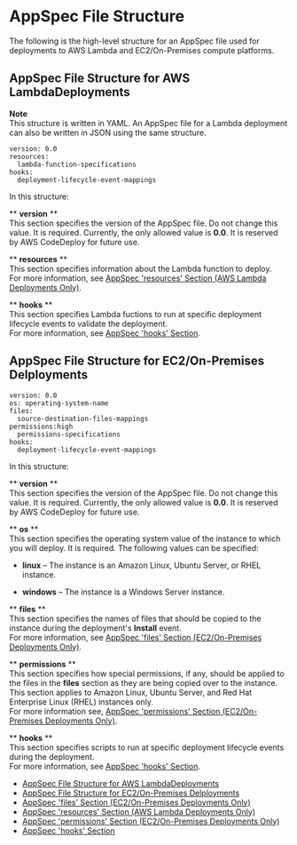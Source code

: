 # AppSpec File Structure<a name="reference-appspec-file-structure"></a>

The following is the high\-level structure for an AppSpec file used for deployments to AWS Lambda and EC2/On\-Premises compute platforms\.

## AppSpec File Structure for AWS LambdaDeployments<a name="lambda-appspec-structure"></a>

**Note**  
This structure is written in YAML\. An AppSpec file for a Lambda deployment can also be written in JSON using the same structure\.

```
version: 0.0
resources: 
  lambda-function-specifications
hooks: 
  deployment-lifecycle-event-mappings
```

In this structure:

** **version** **  
This section specifies the version of the AppSpec file\. Do not change this value\. It is required\. Currently, the only allowed value is **0\.0**\. It is reserved by AWS CodeDeploy for future use\.

** **resources** **  
This section specifies information about the Lambda function to deploy\.  
For more information, see [AppSpec 'resources' Section \(AWS Lambda Deployments Only\)](reference-appspec-file-structure-resources.md)\.

** **hooks** **  
This section specifies Lambda fuctions to run at specific deployment lifecycle events to validate the deployment\.  
For more information, see [AppSpec 'hooks' Section](reference-appspec-file-structure-hooks.md)\.

## AppSpec File Structure for EC2/On\-Premises Delployments<a name="server-appspec-structure"></a>

```
version: 0.0
os: operating-system-name
files:
  source-destination-files-mappings
permissions:high
  permissions-specifications
hooks:
  deployment-lifecycle-event-mappings
```

In this structure:

** **version** **  
This section specifies the version of the AppSpec file\. Do not change this value\. It is required\. Currently, the only allowed value is **0\.0**\. It is reserved by AWS CodeDeploy for future use\.

** **os** **  
This section specifies the operating system value of the instance to which you will deploy\. It is required\. The following values can be specified:  

+ **linux** – The instance is an Amazon Linux, Ubuntu Server, or RHEL instance\.

+ **windows** – The instance is a Windows Server instance\.

** **files** **  
This section specifies the names of files that should be copied to the instance during the deployment's **Install** event\.  
For more information, see [AppSpec 'files' Section \(EC2/On\-Premises Deployments Only\)](reference-appspec-file-structure-files.md)\.

** **permissions** **  
This section specifies how special permissions, if any, should be applied to the files in the **files** section as they are being copied over to the instance\. This section applies to Amazon Linux, Ubuntu Server, and Red Hat Enterprise Linux \(RHEL\) instances only\.  
For more information see, [AppSpec 'permissions' Section \(EC2/On\-Premises Deployments Only\)](reference-appspec-file-structure-permissions.md)\.

** **hooks** **  
This section specifies scripts to run at specific deployment lifecycle events during the deployment\.  
For more information, see [AppSpec 'hooks' Section](reference-appspec-file-structure-hooks.md)\.


+ [AppSpec File Structure for AWS LambdaDeployments](#lambda-appspec-structure)
+ [AppSpec File Structure for EC2/On\-Premises Delployments](#server-appspec-structure)
+ [AppSpec 'files' Section \(EC2/On\-Premises Deployments Only\)](reference-appspec-file-structure-files.md)
+ [AppSpec 'resources' Section \(AWS Lambda Deployments Only\)](reference-appspec-file-structure-resources.md)
+ [AppSpec 'permissions' Section \(EC2/On\-Premises Deployments Only\)](reference-appspec-file-structure-permissions.md)
+ [AppSpec 'hooks' Section](reference-appspec-file-structure-hooks.md)